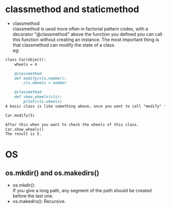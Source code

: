 # classmethod and staticmethod

+ classmethod  
classmethod is uesd more often in factorial pattern codes, with a decorator "@classmethod" above the function you defined you can call this function without creating an instance. The most important thing is that classmethod can modify the state of a class.  
eg:
```markdown
class Car(object):
    wheels = 4

    @classmethod
    def modify(cls,number):
        cls.wheels = number

    @classmethod
    def show_wheels(cls):
        print(cls.wheels)
A basic class is like something above, once you want to call "modify" function, you do like

Car.modify(5)

After this when you want to check the wheels of this class.
Car.show_wheels()
The result is 5.
```

# OS
## os.mkdir() and os.makedirs()   
+ os.mkdir():  
If you give a long path, any segment of the path should be created before the last one.  
+ os.makedirs(): 
Recursive.




